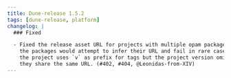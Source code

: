 ```yaml
---
title: Dune-release 1.5.2
tags: [dune-release, platform]
changelog: |
  ### Fixed

  - Fixed the release asset URL for projects with multiple opam packages. Before,
    the packages would attempt to infer their URL and fail in rare cases where
    the project uses `v` as prefix for tags but the project version omits it. Now
    they share the same URL. (#402, #404, @Leonidas-from-XIV)
---
```

